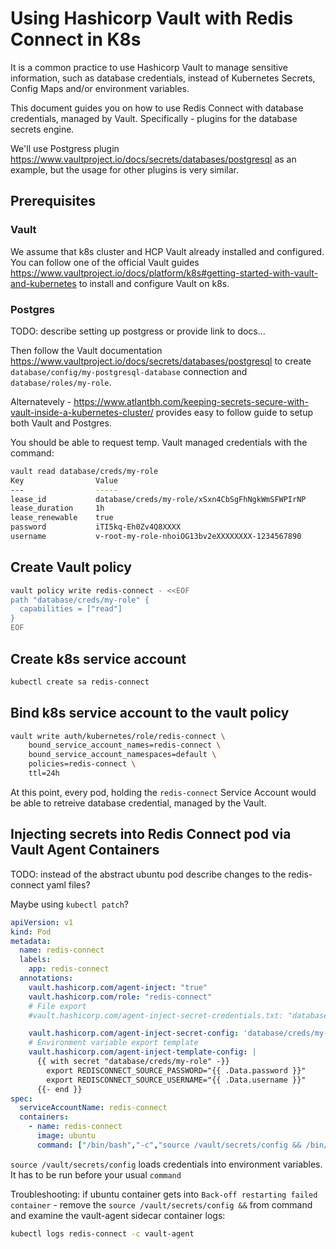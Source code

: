 # Using Hashicorp Vault with Redis Connect in K8s

It is a common practice to use Hashicorp Vault to manage sensitive information, such as database credentials, instead of Kubernetes Secrets, Config Maps and/or environment variables.

This document guides you on how to use Redis Connect with database credentials, managed by Vault. Specifically - plugins for the database secrets engine.

We'll use Postgress plugin https://www.vaultproject.io/docs/secrets/databases/postgresql as an example, but the usage for other plugins is very similar.

## Prerequisites

### Vault

We assume that k8s cluster and HCP Vault already installed and configured. You can follow one of the official Vault guides https://www.vaultproject.io/docs/platform/k8s#getting-started-with-vault-and-kubernetes to install and configure Vault on k8s.

### Postgres

TODO: describe setting up postgress or provide link to docs...

Then follow the Vault documentation https://www.vaultproject.io/docs/secrets/databases/postgresql to create `database/config/my-postgresql-database` connection and `database/roles/my-role`.

Alternatevely - https://www.atlantbh.com/keeping-secrets-secure-with-vault-inside-a-kubernetes-cluster/ provides easy to follow guide to setup both Vault and Postgres.

You should be able to request temp. Vault managed credentials with the command:
```bash
vault read database/creds/my-role
Key                Value
---                -----
lease_id           database/creds/my-role/xSxn4CbSgFhNgkWmSFWPIrNP
lease_duration     1h
lease_renewable    true
password           iTI5kq-Eh0Zv4Q8XXXX
username           v-root-my-role-nhoiOG13bv2eXXXXXXXX-1234567890
```

## Create Vault policy
```bash
vault policy write redis-connect - <<EOF
path "database/creds/my-role" {
  capabilities = ["read"]
}
EOF
```

## Create k8s service account
```bash
kubectl create sa redis-connect
```

## Bind k8s service account to the vault policy
```bash
vault write auth/kubernetes/role/redis-connect \
    bound_service_account_names=redis-connect \
    bound_service_account_namespaces=default \
    policies=redis-connect \
    ttl=24h
```

At this point, every pod, holding the `redis-connect` Service Account would be able to retreive database credential, managed by the Vault.

## Injecting secrets into Redis Connect pod via Vault Agent Containers

TODO: instead of the abstract ubuntu pod describe changes to the redis-connect yaml files?

Maybe using `kubectl patch`?

```yaml
apiVersion: v1
kind: Pod
metadata:
  name: redis-connect
  labels:
    app: redis-connect
  annotations:
    vault.hashicorp.com/agent-inject: "true"
    vault.hashicorp.com/role: "redis-connect"
    # File export 
    #vault.hashicorp.com/agent-inject-secret-credentials.txt: "database/creds/my-role"

    vault.hashicorp.com/agent-inject-secret-config: 'database/creds/my-role'
    # Environment variable export template
    vault.hashicorp.com/agent-inject-template-config: |
      {{ with secret "database/creds/my-role" -}}
        export REDISCONNECT_SOURCE_PASSWORD="{{ .Data.password }}"
        export REDISCONNECT_SOURCE_USERNAME="{{ .Data.username }}"
      {{- end }}
spec:
  serviceAccountName: redis-connect
  containers:
    - name: redis-connect
      image: ubuntu
      command: ["/bin/bash","-c","source /vault/secrets/config && /bin/sleep 1000"]
```

`source /vault/secrets/config` loads credentials into environment variables. It has to be run before your usual `command`

Troubleshooting: if ubuntu container gets into  `Back-off restarting failed container` - remove the `source /vault/secrets/config &&` from command and examine the vault-agent sidecar container logs:

```bash
kubectl logs redis-connect -c vault-agent
```
